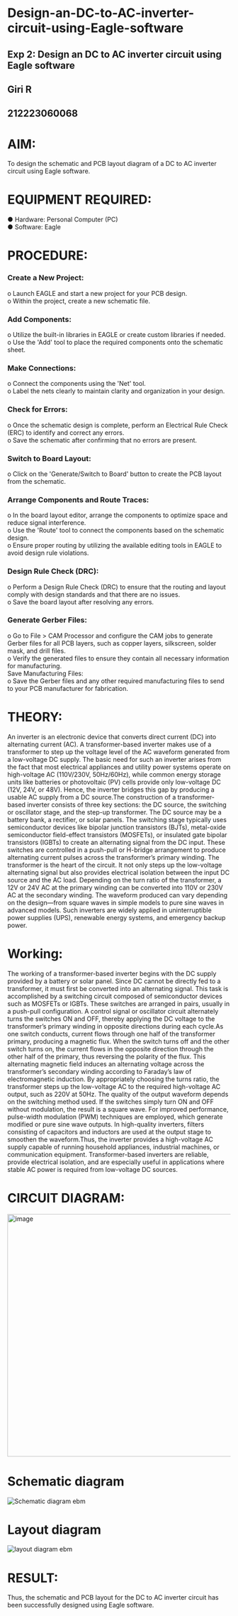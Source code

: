# Design-an-DC-to-AC-inverter-circuit-using-Eagle-software
## Exp 2: Design an DC to AC inverter circuit using Eagle software
## Giri R
## 212223060068
# AIM:
To design the schematic and PCB layout diagram of a DC to AC inverter circuit using Eagle software.
# EQUIPMENT REQUIRED:
● Hardware: Personal Computer (PC) <br>
● Software: Eagle <br>
# PROCEDURE:
### Create a New Project: <br>
o Launch EAGLE and start a new project for your PCB design. <br>
o Within the project, create a new schematic file. <br>
### Add Components: <br>
o Utilize the built-in libraries in EAGLE or create custom libraries if needed. <br>
o Use the 'Add' tool to place the required components onto the schematic sheet. <br>
### Make Connections: <br>
o Connect the components using the 'Net' tool. <br>
o Label the nets clearly to maintain clarity and organization in your design. <br>
### Check for Errors: <br>
o Once the schematic design is complete, perform an Electrical Rule Check (ERC) to identify and correct any errors. <br>
o Save the schematic after confirming that no errors are present. <br>
### Switch to Board Layout: <br>
o Click on the 'Generate/Switch to Board' button to create the PCB layout from the schematic.
 ### Arrange Components and Route Traces: <br>
o In the board layout editor, arrange the components to optimize space and reduce signal interference. <br>
o Use the 'Route' tool to connect the components based on the schematic design. <br>
o Ensure proper routing by utilizing the available editing tools in EAGLE to avoid design rule violations.
 ### Design Rule Check (DRC): <br>
o Perform a Design Rule Check (DRC) to ensure that the routing and layout comply with design standards and that there are no issues. <br>
o Save the board layout after resolving any errors. <br>
 ### Generate Gerber Files: <br>
o Go to File > CAM Processor and configure the CAM jobs to generate Gerber files for all PCB layers, such as copper layers, silkscreen, solder mask, and drill files. <br>
o Verify the generated files to ensure they contain all necessary information for manufacturing. <br>
 Save Manufacturing Files: <br>
o Save the Gerber files and any other required manufacturing files to send to your PCB manufacturer for fabrication. <br>
# THEORY:
An inverter is an electronic device that converts direct current (DC) into alternating current (AC). A transformer-based inverter makes use of a transformer to step up the voltage level of the AC waveform generated from a low-voltage DC supply. The basic need for such an inverter arises from the fact that most electrical appliances and utility power systems operate on high-voltage AC (110V/230V, 50Hz/60Hz), while common energy storage units like batteries or photovoltaic (PV) cells provide only low-voltage DC (12V, 24V, or 48V). Hence, the inverter bridges this gap by producing a usable AC supply from a DC source.The construction of a transformer-based inverter consists of three key sections: the DC source, the switching or oscillator stage, and the step-up transformer. The DC source may be a battery bank, a rectifier, or solar panels. The switching stage typically uses semiconductor devices like bipolar junction transistors (BJTs), metal-oxide semiconductor field-effect transistors (MOSFETs), or insulated gate bipolar transistors (IGBTs) to create an alternating signal from the DC input. These switches are controlled in a push-pull or H-bridge arrangement to produce alternating current pulses across the transformer’s primary winding.
The transformer is the heart of the circuit. It not only steps up the low-voltage alternating signal but also provides electrical isolation between the input DC source and the AC load. Depending on the turn ratio of the transformer, a 12V or 24V AC at the primary winding can be converted into 110V or 230V AC at the secondary winding. The waveform produced can vary depending on the design—from square waves in simple models to pure sine waves in advanced models. Such inverters are widely applied in uninterruptible power supplies (UPS), renewable energy systems, and emergency backup power.
# Working:
The working of a transformer-based inverter begins with the DC supply provided by a battery or solar panel. Since DC cannot be directly fed to a transformer, it must first be converted into an alternating signal. This task is accomplished by a switching circuit composed of semiconductor devices such as MOSFETs or IGBTs. These switches are arranged in pairs, usually in a push-pull configuration. A control signal or oscillator circuit alternately turns the switches ON and OFF, thereby applying the DC voltage to the transformer’s primary winding in opposite directions during each cycle.As one switch conducts, current flows through one half of the transformer primary, producing a magnetic flux. When the switch turns off and the other switch turns on, the current flows in the opposite direction through the other half of the primary, thus reversing the polarity of the flux. This alternating magnetic field induces an alternating voltage across the transformer’s secondary winding according to Faraday’s law of electromagnetic induction. By appropriately choosing the turns ratio, the transformer steps up the low-voltage AC to the required high-voltage AC output, such as 220V at 50Hz.
The quality of the output waveform depends on the switching method used. If the switches simply turn ON and OFF without modulation, the result is a square wave. For improved performance, pulse-width modulation (PWM) techniques are employed, which generate modified or pure sine wave outputs. In high-quality inverters, filters consisting of capacitors and inductors are used at the output stage to smoothen the waveform.Thus, the inverter provides a high-voltage AC supply capable of running household appliances, industrial machines, or communication equipment. Transformer-based inverters are reliable, provide electrical isolation, and are especially useful in applications where stable AC power is required from low-voltage DC sources.

# CIRCUIT DIAGRAM:

<img width="744" height="547" alt="image" src="https://github.com/user-attachments/assets/d7d74d2e-322f-4cae-a94a-2cb9ac7186a8" />

 
# Schematic diagram
![Schematic diagram ebm](https://github.com/user-attachments/assets/559c199c-1efa-42b4-bb07-4380f0ab78a3)

# Layout diagram
![layout diagram ebm](https://github.com/user-attachments/assets/a7ba091d-dd23-4e41-b4d6-d37d8c7f574d)

# RESULT:
Thus, the schematic and PCB layout for the DC to AC inverter circuit has been successfully designed using Eagle software.

